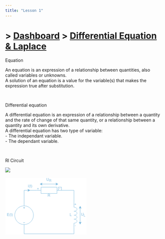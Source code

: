 ```yaml
---
title: "Lesson 1"
---
```


# > [Dashboard]() > [Differential Equation & Laplace](Differential%20Equation%20&%20Laplace/Differential%20Equation%20&%20Laplace.md)

<div class="note">
    <p class="note-head highlight-salmon">Equation</p>
    <p class="note-bg">
	An equation is an expression of a relationship between <span class="salmon bold">quantities</span>, also called <span class="salmon bold">variables</span> or <span class="salmon bold">unknowns</span>.<br>
	A <span class="salmon bold">solution</span> of an equation is a <span class="salmon bold">value</span> for the variable(s) that makes the expression <span class="salmon bold">true</span> after substitution.<br>
    </p>
</div>
<br>
<div class="note">
    <p class="note-head highlight-salmon">Differential equation</p>
    <p class="note-bg">
	A differential equation is an expression of a relationship between a <span class="salmon bold">quantity</span> and the <span class="salmon bold">rate of change</span> of that same <span class="salmon bold">quantity</span>, or a relationship between a <span class="salmon bold">quantity</span> and its own <span class="salmon bold">derivative</span>.<br>
	A differential equation has two type of variable:<br>
	- The <span class="salmon bold">independant</span> variable.<br>
	- The <span class="salmon bold">dependant</span> variable.<br>
	</p>
</div>
<br>

<div class="note">
    <p class="note-head highlight-blue">Rl Circuit</p>
    <p class="note-bg">
	    <img src="Nightyx-remy.github.io/notes/Differential%20Equation%20&%20Laplace/res/lesson%201/1.png">    
    </p>
</div>

![](/Differential%20Equation%20&%20Laplace/res/lesson%201/1.png)